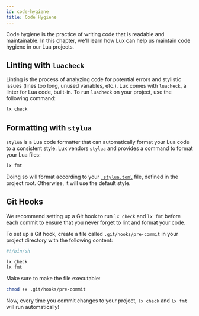```yaml
---
id: code-hygiene
title: Code Hygiene
---
```


<!--TODO: extract this whole section into a set of guides-->

Code hygiene is the practice of writing code that is readable and maintainable.
In this chapter, we'll learn how Lux can help us maintain code hygiene in our
Lua projects.

## Linting with `luacheck`

Linting is the process of analyzing code for potential errors and stylistic issues (lines too long, unused variables, etc.).
Lux comes with `luacheck`, a linter for Lua code, built-in. To run `luacheck` on your project, use the following command:

```sh
lx check
```

<!--TODO: Add output of `lx check` command for our current code and see if there are any issues.-->

## Formatting with `stylua`

`stylua` is a Lua code formatter that can automatically format your Lua code to a consistent style.
Lux vendors `stylua` and provides a command to format your Lua files:

```sh
lx fmt
```

Doing so will format according to your
[`.stylua.toml`](https://github.com/JohnnyMorganz/StyLua?tab=readme-ov-file#options)
file, defined in the project root. Otherwise, it will use the default style.

## Git Hooks

We recommend setting up a Git hook to run `lx check` and `lx fmt` before
each commit to ensure that you never forget to lint and format your code.

To set up a Git hook, create a file called `.git/hooks/pre-commit` in your
project directory with the following content:

```sh
#!/bin/sh

lx check
lx fmt
```

Make sure to make the file executable:

```sh
chmod +x .git/hooks/pre-commit
```

Now, every time you commit changes to your project, `lx check` and `lx fmt` will run automatically!

